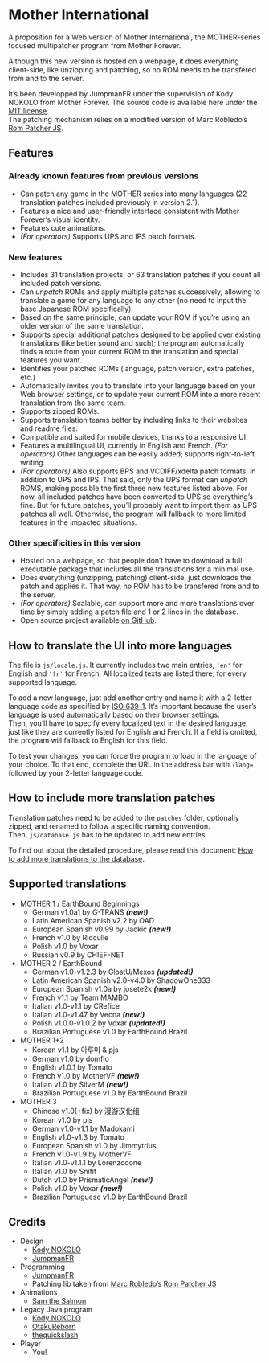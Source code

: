 # Mother International
A proposition for a Web version of Mother International, the MOTHER-series focused multipatcher program from Mother Forever.

Although this new version is hosted on a webpage, it does everything client-side, like unzipping and patching, so no ROM needs to be transfered from and to the server.

It’s been developped by JumpmanFR under the supervision of Kody NOKOLO from Mother Forever. The source code is available here under the [MIT license](https://opensource.org/licenses/MIT).\
The patching mechanism relies on a modified version of Marc Robledo’s [Rom Patcher JS](https://github.com/marcrobledo/RomPatcher.js/).

## Features

### Already known features from previous versions
* Can patch any game in the MOTHER series into many languages (22 translation patches included previously in version 2.1).
* Features a nice and user-friendly interface consistent with Mother Forever’s visual identity.
* Features cute animations.
* *(For operators)* Supports UPS and IPS patch formats.

### New features
* Includes 31 translation projects, or 63 translation patches if you count all included patch versions.
* Can *unpatch* ROMs and apply multiple patches successively, allowing to translate a game for any language to any other (no need to input the base Japanese ROM specifically).
* Based on the same principle, can update your ROM if you’re using an older version of the same translation.
* Supports special additional patches designed to be applied over existing translations (like better sound and such); the program automatically finds a route from your current ROM to the translation and special features you want.
* Identifies your patched ROMs (language, patch version, extra patches, etc.)
* Automatically invites you to translate into your language based on your Web browser settings, or to update your current ROM into a more recent translation from the same team.
* Supports zipped ROMs.
* Supports translation teams better by including links to their websites and readme files.
* Compatible and suited for mobile devices, thanks to a responsive UI.
* Features a multilingual UI, currently in English and French. *(For operators)* Other languages can be easily added; supports right-to-left writing.
* *(For operators)* Also supports BPS and VCDIFF/xdelta patch formats, in addition to UPS and IPS. That said, only the UPS format can *unpatch* ROMS, making possible the first three new features listed above. For now, all included patches have been converted to UPS so everything’s fine. But for future patches, you’ll probably want to import them as UPS patches all well. Otherwise, the program will fallback to more limited features in the impacted situations.

### Other specificities in this version
* Hosted on a webpage, so that people don’t have to download a full executable package that includes all the translations for a minimal use.
* Does everything (unzipping, patching) client-side, just downloads the patch and applies it. That way, no ROM has to be transfered from and to the server.
* *(For operators)* Scalable, can support more and more translations over time by simply adding a patch file and 1 or 2 lines in the database.
* Open source project available [on GitHub](https://github.com/JumpmanFR/MotherInternational).

## How to translate the UI into more languages
The file is `js/locale.js`. It currently includes two main entries, `'en'` for English and `'fr'` for French. All localized texts are listed there, for every supported language.

To add a new language, just add another entry and name it with a 2-letter language code as specified by [ISO 639-1](https://en.wikipedia.org/wiki/List_of_ISO_639-1_codes). It’s important because the user’s language is used automatically based on their browser settings.\
Then, you’ll have to specify every localized text in the desired language, just like they are currently listed for English and French. If a field is omitted, the program will fallback to English for this field.

To test your changes, you can force the program to load in the language of your choice. To that end, complete the URL in the address bar with `?lang=` followed by your 2-letter language code.

## How to include more translation patches
Translation patches need to be added to the `patches` folder, optionally zipped, and renamed to follow a specific naming convention.\
Then, `js/database.js` has to be updated to add new entries.

To find out about the detailed procedure, please read this document: [How to add more translations to the database](database.md).

## Supported translations
* MOTHER 1 / EarthBound Beginnings
	* German v1.0a1 by G-TRANS ***(new!)***
	* Latin American Spanish v2.2 by OAD
	* European Spanish v0.99 by Jackic ***(new!)***
	* French v1.0 by Ridculle
	* Polish v1.0 by Voxar
	* Russian v0.9 by CHIEF-NET
* MOTHER 2 / EarthBound
	* German v1.0-v1.2.3 by GlostU/Mexos ***(updated!)***
	* Latin American Spanish v2.0-v4.0 by ShadowOne333
	* European Spanish v1.0a by josete2k ***(new!)***
	* French v1.1 by Team MAMBO
	* Italian v1.0-v1.1 by CRefice
	* Italian v1.0-v1.47 by Vecna ***(new!)***
	* Polish v1.0.0-v1.0.2 by Voxar ***(updated!)***
	* Brazilian Portuguese v1.0 by EarthBound Brazil
* MOTHER 1+2
	* Korean v1.1 by 아루미 & pjs
	* German v1.0 by domflo
	* English v1.0.1 by Tomato
	* French v1.0 by MotherVF ***(new!)***
	* Italian v1.0 by SilverM ***(new!)***
	* Brazilian Portuguese v1.0 by EarthBound Brazil
* MOTHER 3
	* Chinese v1.0(+fix) by 漫游汉化组
	* Korean v1.0 by pjs
	* German v1.0-v1.1 by Madokami
	* English v1.0-v1.3 by Tomato
	* European Spanish v1.0 by Jimmytrius
	* French v1.0-v1.9 by MotherVF
	* Italian v1.0-v1.1.1 by Lorenzooone
	* Italian v1.0 by Snifit
	* Dutch v1.0 by PrismaticAngel ***(new!)***
	* Polish v1.0 by Voxar ***(new!)***
	* Brazilian Portuguese v1.0 by EarthBound Brazil

## Credits
* Design
	* [Kody NOKOLO](https://twitter.com/KodyNOKOLO)
	* [JumpmanFR](https://twitter.com/JumpmanFR)
* Programming
	* [JumpmanFR](https://twitter.com/JumpmanFR)
	* Patching lib taken from [Marc Robledo](https://twitter.com/marc_robledo)’s [Rom Patcher JS](https://www.marcrobledo.com/RomPatcher.js/)
* Animations
	* [Sam the Salmon](https://twitter.com/Sam_the_SaImon)
* Legacy Java program
	* [Kody NOKOLO](https://twitter.com/KodyNOKOLO)
	* [OtakuReborn](https://twitter.com/otakureborn)
	* [thequickslash](https://twitter.com/thequickslash)
* Player
	* You!
